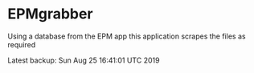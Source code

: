 # EPMgrabber
Using a database from the EPM app this application scrapes the files as required


Latest backup: Sun Aug 25 16:41:01 UTC 2019
